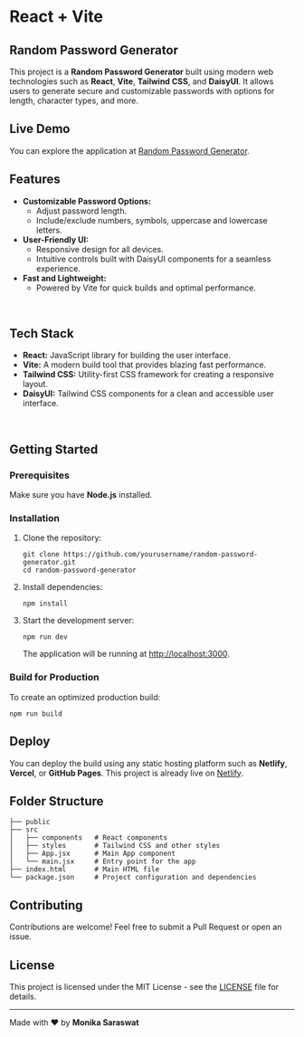 <h1><strong>React + Vite</strong></h1>
<h2>Random Password Generator</h2>
<p>This project is a <strong>Random Password Generator</strong> built using modern web technologies such as <strong>React</strong>, <strong>Vite</strong>, <strong>Tailwind CSS</strong>, and <strong>DaisyUI</strong>. It allows users to generate secure and customizable passwords with options for length, character types, and more.</p>
<h2>Live Demo</h2>
<p>You can explore the application at <a href="https://genpassfirst.netlify.app" target="_blank">Random Password Generator</a>.</p>
<h2>Features</h2>
    <ul>
        <li><strong>Customizable Password Options:</strong>
            <ul>
                <li>Adjust password length.</li>
                <li>Include/exclude numbers, symbols, uppercase and lowercase letters.</li>
            </ul>
        </li>
        <li><strong>User-Friendly UI:</strong>
            <ul>
                <li>Responsive design for all devices.</li>
                <li>Intuitive controls built with DaisyUI components for a seamless experience.</li>
            </ul>
        </li>
        <li><strong>Fast and Lightweight:</strong>
            <ul>
                <li>Powered by Vite for quick builds and optimal performance.</li>
            </ul>
        </li>
    </ul>
    <br>
<h2>Tech Stack</h2>
    <ul>
        <li><strong>React:</strong> JavaScript library for building the user interface.</li>
        <li><strong>Vite:</strong> A modern build tool that provides blazing fast performance.</li>
        <li><strong>Tailwind CSS:</strong> Utility-first CSS framework for creating a responsive layout.</li>
        <li><strong>DaisyUI:</strong> Tailwind CSS components for a clean and accessible user interface.</li>
    </ul>
<br>
    <h2>Getting Started</h2>
 <h3>Prerequisites</h3>
    <p>Make sure you have <strong>Node.js</strong> installed.</p>
 <h3>Installation</h3>
    <ol>
        <li>Clone the repository:</li>
        <pre><code>git clone https://github.com/yourusername/random-password-generator.git
cd random-password-generator</code></pre>
 <li>Install dependencies:</li>
        <pre><code>npm install</code></pre>
        <li>Start the development server:</li>
        <pre><code>npm run dev</code></pre>
        <p>The application will be running at <a href="http://localhost:3000" target="_blank">http://localhost:3000</a>.</p>
    </ol>
    <h3>Build for Production</h3>
    <p>To create an optimized production build:</p>
    <pre><code>npm run build</code></pre>
    <h2>Deploy</h2>
    <p>You can deploy the build using any static hosting platform such as <strong>Netlify</strong>, <strong>Vercel</strong>, or <strong>GitHub Pages</strong>. This project is already live on <a href="https://genpassfirst.netlify.app" target="_blank">Netlify</a>.</p>
    <h2>Folder Structure</h2>
    <pre><code>├── public
├── src
│   ├── components   # React components
│   ├── styles       # Tailwind CSS and other styles
│   ├── App.jsx      # Main App component
│   └── main.jsx     # Entry point for the app
├── index.html       # Main HTML file
└── package.json     # Project configuration and dependencies</code></pre>
    <h2>Contributing</h2>
    <p>Contributions are welcome! Feel free to submit a Pull Request or open an issue.</p>
    <h2>License</h2>
    <p>This project is licensed under the MIT License - see the <a href="#">LICENSE</a> file for details.</p>
    <hr>
    <p>Made with ❤️ by <strong>Monika Saraswat</strong></p>

